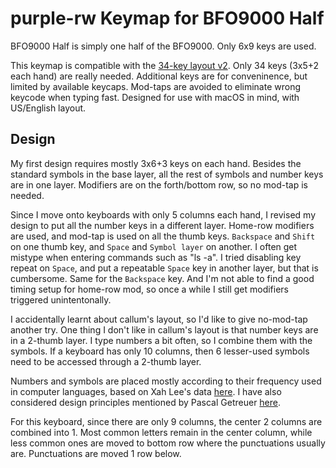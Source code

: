 # purple-rw Keymap for BFO9000 Half

BFO9000 Half is simply one half of the BFO9000.  Only 6x9 keys are used.

This keymap is compatible with the [34-key layout v2](http://www.keyboard-layout-editor.com/#/gists/4aecf33eb403ba4a3a64b890dc8efb09).
Only 34 keys (3x5+2 each hand) are really needed.
Additional keys are for conveninence, but limited by available keycaps.
Mod-taps are avoided to eliminate wrong keycode when typing fast.
Designed for use with macOS in mind, with US/English layout.

## Design

My first design requires mostly 3x6+3 keys on each hand.  Besides the standard
symbols in the base layer, all the rest of symbols and number keys are in one
layer.  Modifiers are on the forth/bottom row, so no mod-tap is needed.

Since I move onto keyboards with only 5 columns each hand, I revised my design
to put all the number keys in a different layer.  Home-row modifiers are used,
and mod-tap is used on all the thumb keys.  `Backspace` and `Shift` on one
thumb key, and `Space` and `Symbol layer` on another.  I often get mistype
when entering commands such as "ls -a".  I tried disabling key repeat on
`Space`, and put a repeatable `Space` key in another layer, but that is
cumbersome.  Same for the `Backspace` key.  And I'm not able to find a good
timing setup for home-row mod, so once a while I still get modifiers triggered
unintentonally.

I accidentally learnt about callum's layout, so I'd like to give no-mod-tap
another try.  One thing I don't like in callum's layout is that number keys
are in a 2-thumb layer.  I type numbers a bit often, so I combine them with
the symbols.  If a keyboard has only 10 columns, then 6 lesser-used symbols
need to be accessed through a 2-thumb layer.

Numbers and symbols are placed mostly according to their frequency used in
computer languages, based on Xah Lee's data [here](http://xahlee.info/comp/computer_language_char_distribution.html).
I have also considered design principles mentioned by Pascal Getreuer [here](https://getreuer.info/posts/keyboards/symbol-layer/index.html).

For this keyboard, since there are only 9 columns, the center 2 columns are
combined into 1.  Most common letters remain in the center column, while less
common ones are moved to bottom row where the punctuations usually are.
Punctuations are moved 1 row below.
